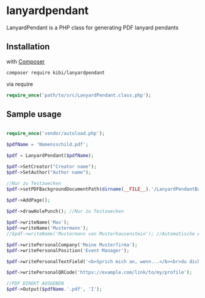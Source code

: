 # lanyardpendant
LanyardPendant is a PHP class for generating PDF lanyard pendants

## Installation 

with [Composer](https://packagist.org/packages/kibi/lanyardpendant)

```composer require kibi/lanyardpendant```

via require

```php
require_once('path/to/src/LanyardPendant.class.php');
```

## Sample usage

```php

require_once('vendor/autoload.php');

$pdfName = 'Namensschild.pdf';

$pdf = LanyardPendant($pdfName);

$pdf->SetCreator("Creator name");
$pdf->SetAuthor("Author name");

//Nur zu Testzwecken
$pdf->setPDFBackgroundDocumentPath(dirname(__FILE__).'/LanyardPendantBackground-sample.pdf'); 
	
$pdf->AddPage();

$pdf->drawHolePunch(); //Nur zu Testzwecken

$pdf->writeName('Max');
$pdf->writeName('Mustermann');
//$pdf->writeName('Mustermann von Musterhausenstein'); //Automatische Anpassung der Schriftgröße an Textlänge (-> Immer nur eine Zeile)

$pdf->writePersonalCompany('Meine Musterfirma');
$pdf->writePersonalPosition('Event Manager');

$pdf->writePersonalTextField('<b>Sprich mich an, wenn...</b><br>du dich für Co-Workingspaces, Events, Hackathons & Networking interessierst');

$pdf->writePersonalQRCode('https://example.com/link/to/my/profile');

//PDF DIREKT AUSGEBEN
$pdf->Output($pdfName.'.pdf', 'I');

```

